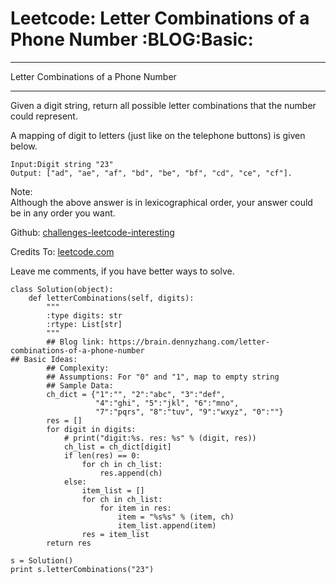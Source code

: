 # Leetcode: Letter Combinations of a Phone Number     :BLOG:Basic:


---

Letter Combinations of a Phone Number  

---

Given a digit string, return all possible letter combinations that the number could represent.  

A mapping of digit to letters (just like on the telephone buttons) is given below.  

    Input:Digit string "23"
    Output: ["ad", "ae", "af", "bd", "be", "bf", "cd", "ce", "cf"].

Note:  
Although the above answer is in lexicographical order, your answer could be in any order you want.  

Github: [challenges-leetcode-interesting](https://github.com/DennyZhang/challenges-leetcode-interesting/tree/master/letter-combinations-of-a-phone-number)  

Credits To: [leetcode.com](https://leetcode.com/problems/letter-combinations-of-a-phone-number/description/)  

Leave me comments, if you have better ways to solve.  

    class Solution(object):
        def letterCombinations(self, digits):
            """
            :type digits: str
            :rtype: List[str]
            """
            ## Blog link: https://brain.dennyzhang.com/letter-combinations-of-a-phone-number
    ## Basic Ideas:
            ## Complexity:
            ## Assumptions: For "0" and "1", map to empty string
            ## Sample Data:
            ch_dict = {"1":"", "2":"abc", "3":"def", 
                       "4":"ghi", "5":"jkl", "6":"mno",
                       "7":"pqrs", "8":"tuv", "9":"wxyz", "0":""}
            res = []
            for digit in digits:
                # print("digit:%s. res: %s" % (digit, res))
                ch_list = ch_dict[digit]
                if len(res) == 0:
                    for ch in ch_list:
                        res.append(ch)
                else:
                    item_list = []
                    for ch in ch_list:
                        for item in res:   
                            item = "%s%s" % (item, ch)
                            item_list.append(item)
                    res = item_list
            return res
    
    s = Solution()
    print s.letterCombinations("23")